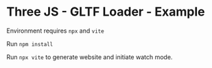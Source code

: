 # Three JS - GLTF Loader - Example 

Environment requires `npx` and `vite`

Run `npm install`

Run `npx vite` to generate website and initiate watch mode.